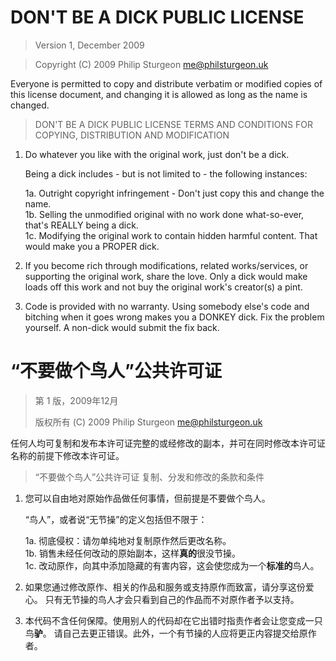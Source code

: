 # DON'T BE A DICK PUBLIC LICENSE

> Version 1, December 2009

> Copyright (C) 2009 Philip Sturgeon <me@philsturgeon.uk>
 
 Everyone is permitted to copy and distribute verbatim or modified
 copies of this license document, and changing it is allowed as long
 as the name is changed.

> DON'T BE A DICK PUBLIC LICENSE
> TERMS AND CONDITIONS FOR COPYING, DISTRIBUTION AND MODIFICATION

 1. Do whatever you like with the original work, just don't be a dick.

     Being a dick includes - but is not limited to - the following instances:

	 1a. Outright copyright infringement - Don't just copy this and change the name.  
	 1b. Selling the unmodified original with no work done what-so-ever, that's REALLY being a dick.  
	 1c. Modifying the original work to contain hidden harmful content. That would make you a PROPER dick.  

 2. If you become rich through modifications, related works/services, or supporting the original work,
 share the love. Only a dick would make loads off this work and not buy the original work's 
 creator(s) a pint.
 
 3. Code is provided with no warranty. Using somebody else's code and bitching when it goes wrong makes 
 you a DONKEY dick. Fix the problem yourself. A non-dick would submit the fix back.
 
 
 
 
 
 # “不要做个鸟人”公共许可证

> 第 1 版，2009年12月
>
> 版权所有 (C) 2009 Philip Sturgeon <me@philsturgeon.uk>

任何人均可复制和发布本许可证完整的或经修改的副本，并可在同时修改本许可证名称的前提下修改本许可证。

> “不要做个鸟人”公共许可证
> 复制、分发和修改的条款和条件

1. 您可以自由地对原始作品做任何事情，但前提是不要做个鸟人。
   
   “鸟人”，或者说“无节操”的定义包括但不限于：

     1a. 彻底侵权：请勿单纯地对复制原作然后更改名称。  
     1b. 销售未经任何改动的原始副本，这样**真的**很没节操。  
     1c. 改动原作，向其中添加隐藏的有害内容，这会使您成为一个**标准的**鸟人。  

2. 如果您通过修改原作、相关的作品和服务或支持原作而致富，请分享这份爱心。
   只有无节操的鸟人才会只看到自己的作品而不对原作者予以支持。
   

3. 本代码不含任何保障。使用别人的代码却在它出错时指责作者会让您变成一只鸟**驴**。
   请自己去更正错误。此外，一个有节操的人应将更正内容提交给原作者。
